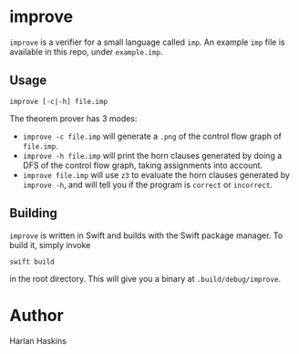 # improve

`improve` is a verifier for a small language called `imp`.
An example `imp` file is available in this repo, under `example.imp`.

## Usage

```
improve [-c|-h] file.imp
```

The theorem prover has 3 modes:
- `improve -c file.imp` will generate a `.png` of the control flow graph of
  `file.imp`.
- `improve -h file.imp` will print the horn clauses generated by doing a DFS
  of the control flow graph, taking assignments into account.
- `improve file.imp` will use `z3` to evaluate the horn clauses generated by
  `improve -h`, and will tell you if the program is `correct` or `incorrect`.

## Building

`improve` is written in Swift and builds with the Swift package manager.
To build it, simply invoke

```
swift build
```

in the root directory. This will give you a binary at `.build/debug/improve`.

# Author

Harlan Haskins
